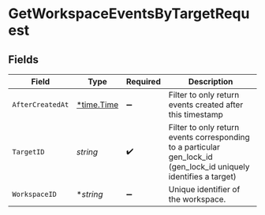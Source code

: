 # GetWorkspaceEventsByTargetRequest


## Fields

| Field                                                                                                             | Type                                                                                                              | Required                                                                                                          | Description                                                                                                       |
| ----------------------------------------------------------------------------------------------------------------- | ----------------------------------------------------------------------------------------------------------------- | ----------------------------------------------------------------------------------------------------------------- | ----------------------------------------------------------------------------------------------------------------- |
| `AfterCreatedAt`                                                                                                  | [*time.Time](https://pkg.go.dev/time#Time)                                                                        | :heavy_minus_sign:                                                                                                | Filter to only return events created after this timestamp                                                         |
| `TargetID`                                                                                                        | *string*                                                                                                          | :heavy_check_mark:                                                                                                | Filter to only return events corresponding to a particular gen_lock_id (gen_lock_id uniquely identifies a target) |
| `WorkspaceID`                                                                                                     | **string*                                                                                                         | :heavy_minus_sign:                                                                                                | Unique identifier of the workspace.                                                                               |
